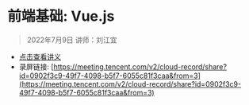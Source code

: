 # 前端基础: Vue.js

> 2022年7月9日  讲师：刘江宜

- [点击查看讲义](vue.pdf)
- 录屏链接: [https://meeting.tencent.com/v2/cloud-record/share?id=0902f3c9-49f7-4098-b5f7-6055c81f3caa&from=3](https://meeting.tencent.com/v2/cloud-record/share?id=0902f3c9-49f7-4098-b5f7-6055c81f3caa&from=3)